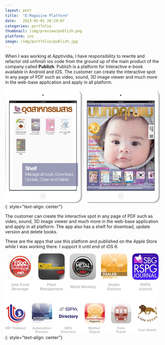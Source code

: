 ```yaml
---
layout: post
title:  "E-Magazine Platform"
date:   2013-05-01 20:29:07
categories: portfolio
thumbnail: /img/preview/publizh.png
platform: ios
image: /img/portfolio/publizh.jpg
---
```


When I was working at Apptividia, I have responsibility to rewrite and refactor old unfinish ios code from the ground up of the main product of the company called **Publizh**. Publizh is a platform for Interactive e-book available in Android and iOS. The customer can create the interactive spot in any page of PDF such as video, sound, 3D image viewer and much more in the web-base application and apply in all platform.

![image](/img/portfolio/publizh1.jpg)
{: style="text-align: center"}

The customer can create the interactive spot in any page of PDF such as video, sound, 3D image viewer and much more in the web-base application and apply in all platform. The app also has a shelf for download, update version and delete books.

These are the apps that use this platform and published on the Apple Store while I was working there. I support it until end of iOS 6.

![image](/img/portfolio/publizh2.jpg)
{: style="text-align: center"}
